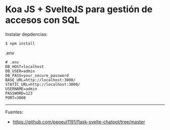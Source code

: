 # Koa JS + SvelteJS para gestión de accesos con SQL

Instalar depdencias:

    $ npm install

.env

    # .env
    DB_HOST=localhost
    DB_USER=admin
    DB_PASS=your_secure_password
    BASE_URL=http://localhost:3000/
    STATIC_URL=http://localhost:3000/
    USERNAME=admin
    PASSWORD=123
    PORT=3000

--- 

Fuentes:

+ https://github.com/pepeul1191/flask-svelte-chatpgt/tree/master